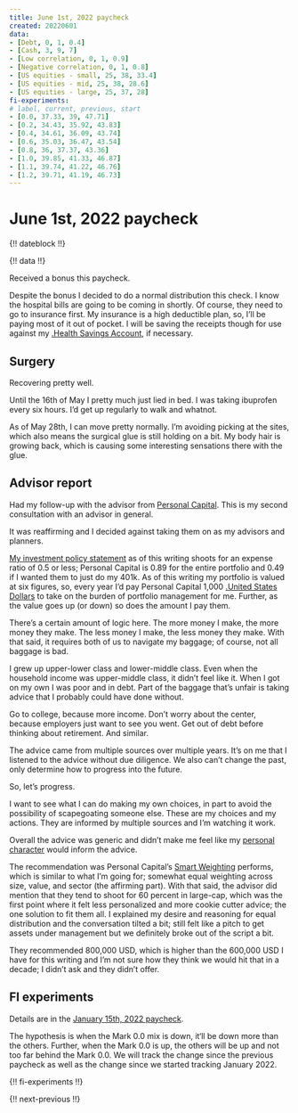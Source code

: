 ```yaml
---
title: June 1st, 2022 paycheck
created: 20220601
data:
- [Debt, 0, 1, 0.4]
- [Cash, 3, 9, 7]
- [Low correlation, 0, 1, 0.9]
- [Negative correlation, 0, 1, 0.8]
- [US equities - small, 25, 38, 33.4]
- [US equities - mid, 25, 38, 28.6]
- [US equities - large, 25, 37, 28]
fi-experiments:
# label, current, previous, start
- [0.0, 37.33, 39, 47.71]
- [0.2, 34.43, 35.92, 43.83]
- [0.4, 34.61, 36.09, 43.74]
- [0.6, 35.03, 36.47, 43.54]
- [0.8, 36, 37.37, 43.36]
- [1.0, 39.85, 41.33, 46.87]
- [1.1, 39.74, 41.22, 46.76]
- [1.2, 39.71, 41.19, 46.73]
---
```


# June 1st, 2022 paycheck

{!! dateblock !!}

{!! data !!}

Received a bonus this paycheck. 

Despite the bonus I decided to do a normal distribution this check. I know the hospital bills are going to be coming in shortly. Of course, they need to go to insurance first. My insurance is a high deductible plan, so, I’ll be paying most of it out of pocket. I will be saving the receipts though for use against my [.Health Savings Account](HSA), if necessary. 

## Surgery

Recovering pretty well. 

Until the 16th of May I pretty much just lied in bed. I was taking ibuprofen every six hours. I’d get up regularly to walk and whatnot.

As of May 28th, I can move pretty normally. I’m avoiding picking at the sites, which also means the surgical glue is still holding on a bit. My body hair is growing back, which is causing some interesting sensations there with the glue.

## Advisor report 

Had my follow-up with the advisor from [Personal Capital](https://www.personalcapital.com). This is my second consultation with an advisor in general. 

It was reaffirming and I decided against taking them on as my advisors and planners.

[My investment policy statement](/experiences/finances/investment-policy/) as of this writing shoots for an expense ratio of 0.5 or less; Personal Capital is 0.89 for the entire portfolio and 0.49 if I wanted them to just do my 401k. As of this writing my portfolio is valued at six figures, so, every year I’d pay Personal Capital 1,000 [.United States Dollars](USD) to take on the burden of portfolio management for me. Further, as the value goes up (or down) so does the amount I pay them.

There’s a certain amount of logic here. The more money I make, the more money they make. The less money I make, the less money they make. With that said, it requires both of us to navigate my baggage; of course, not all baggage is bad.

I grew up upper-lower class and lower-middle class. Even when the household income was upper-middle class, it didn’t feel like it. When I got on my own I was poor and in debt. Part of the baggage that’s unfair is taking advice that I probably could have done without.

Go to college, because more income. Don’t worry about the center, because employers just want to see you went. Get out of debt before thinking about retirement. And similar.

The advice came from multiple sources over multiple years. It’s on me that I listened to the advice without due diligence. We also can’t change the past, only determine how to progress into the future.

So, let’s progress.

I want to see what I can do making my own choices, in part to avoid the possibility of scapegoating someone else. These are my choices and my actions. They are informed by multiple sources and I’m watching it work.

Overall the advice was generic and didn’t make me feel like my [personal character](/experiences/the-self/) would inform the advice.

The recommendation was Personal Capital’s [Smart Weighting](https://www.personalcapital.com/wealth-management/smart-weighting) performs, which is similar to what I’m going for; somewhat equal weighting across size, value, and sector (the affirming part). With that said, the advisor did mention that they tend to shoot for 60 percent in large-cap, which was the first point where it felt less personalized and more cookie cutter advice; the one solution to fit them all. I explained my desire and reasoning for equal distribution and the conversation tilted a bit; still felt like a pitch to get assets under management but we definitely broke out of the script a bit.

They recommended 800,000 USD, which is higher than the 600,000 USD I have for this writing and I’m not sure how they think we would hit that in a decade; I didn’t ask and they didn’t offer.

## FI experiments 

Details are in the [January 15th, 2022 paycheck](https://joshbruce.com/finances/building-wealth-paycheck-to-paycheck/20220115/#fi-experiments).

The hypothesis is when the Mark 0.0 mix is down, it‘ll be down more than the others. Further, when the Mark 0.0 is up, the others will be up and not too far behind the Mark 0.0. We will track the change since the previous paycheck as well as the change since we started tracking January 2022.

{!! fi-experiments !!}

{!! next-previous !!}
